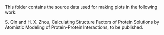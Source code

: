 This folder contains the source data used for making plots in the following work:

S. Qin and H. X. Zhou, Calculating Structure Factors of Protein Solutions by Atomistic Modeling of Protein-Protein Interactions, to be published.
